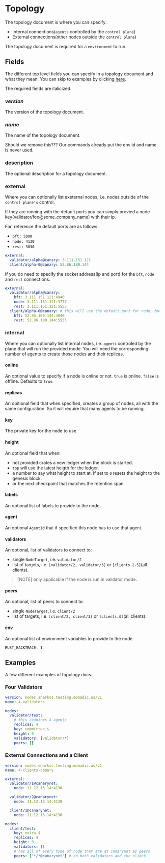 # Topology

The topology document is where you can specify:

- Internal connections(`agents` controlled by the `control plane`)
- External connections(other nodes outside the `control plane`)

The topology document is required for a `environment` to run.

## Fields

The different top level fields you can specify in a topology document and what they mean. You can skip to examples by clicking [here](#examples).

The required fields are italicized.

### _version_

The version of the topology document.

### _name_

The name of the topology document.

Should we remove this??? Our commands already put the env id and name is never used.

### description

The optional description for a topology document.

### external

Where you can optionally list exeternal nodes, i.e. nodes outside of the `control plane's` control.

If they are running with the default ports you can simply provied a node key(validator/foo@some_company_name) with their ip.

For, reference the default ports are as follows:

- `bft: 5000`
- `node: 4130`
- `rest: 3030`

```yaml
external:
  validator/alpha@canary: 3.111.151.121
  client/alpha-0@canary: 52.86.189.144
```

If you do need to specify the socket address(ip and port) for the `bft`, `node` and `rest` connections.

```yaml
external:
  validator/alpha@canary:
    bft: 3.111.151.121:4040
    node: 3.111.151.121:3777
    rest: 3.111.151.121:5555
  client/alpha-0@canary: # this will use the default port for node, but the ip from bft
    bft: 52.86.189.144:4040
    rest: 52.86.189.144:5555
```

### internal

Where you can optionally list internal nodes, i.e. `agents` controled by the plane that will run the provided mode. You will need the corresponding number of agents to create those nodes and their replicas.

#### online

An optional value to specify if a node is online or not.
`true` is online.
`false` is offline.
Defaults to `true`.

#### replicas

An opitional field that when specified, creates a group of nodes, all with the same configuration.
So it will require that many agents to be running.

#### key

The private key for the node to use.

#### height

An optional field that when:
- not provided crates a new ledger when the block is started.
- `top` will use the latest heigth for the ledger.
- a number to say what height to start at. If set to `0` resets the height to the genesis block.
- or the next checkpoint that matches the retention span.


#### labels

An optional list of labels to provide to the node.

#### agent

An optional `AgentId` that if specified this node has to use that agent.

#### validators

An optional, list of validators to connect to:
- single `NodeTarget`, i.e. `validator/2`
- list of targets, i.e. `[validator/2, validator/3]` or `[clients.2-5]`(all clients).

> [NOTE] only applicable if the node is run in validator mode.

#### peers

An optional, list of peers to connect to:
- single `NodeTarget`, i.e. `client/2`
- list of targets, i.e. `[client/2, client/3]` or `[clients.$]`(all clients).

#### env

An optional list of environment variables to provide to the node.

`RUST_BACKTRACE: 1`

## Examples

A few different examples of topology docs.

### Four Validators

```yaml
version: nodes.snarkos.testing.monadic.us/v1
name: 4-validators

nodes:
  validator/test:
    # this requires 4 agents
    replicas: 4
    key: committee.$
    height: 0
    validators: [validator/*]
    peers: []
```

### External Connections and a Client

```yaml
version: nodes.snarkos.testing.monadic.us/v1
name: 4-clients-canary

external:
  validator/1@canarynet:
    node: 11.12.13.14:4130

  validator/2@canarynet:
    node: 11.12.13.14:4130

  client/1@canarynet:
    node: 11.12.13.14:4130

nodes:
  client/test:
    key: extra.$
    replicas: 4
    height: 0
    validators: []
    # has all of every type of node that are at canarynet as peers
    peers: ["*/*@canarynet"] # so both validators and the client. 
```